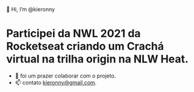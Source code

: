  👋 Hi, I’m @kieronny
# Participei da NWL 2021 da Rocketseat criando um Crachá virtual na trilha origin na NLW Heat.

- 💞️ foi um prazer colaborar com o projeto.
- 📫 contato kieronny@gmail.com.
